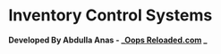 # Inventory Control Systems

**Developed By Abdulla Anas - _[Oops Reloaded.com](https://oopsreloaded.com/) _**